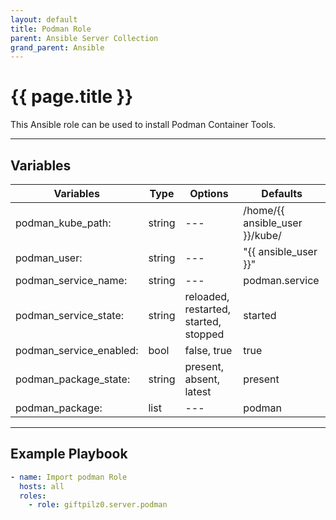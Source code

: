 ```yaml
---
layout: default
title: Podman Role
parent: Ansible Server Collection
grand_parent: Ansible
---
```


# {{ page.title }}

This Ansible role can be used to install Podman Container Tools.

______________________________________________________________________

## Variables

| Variables               | Type   | Options                               | Defaults                       |
| ----------------------- | ------ | ------------------------------------- | ------------------------------ |
| podman_kube_path:       | string | ---                                   | /home/{{ ansible_user }}/kube/ |
| podman_user:            | string | ---                                   | "{{ ansible_user }}"           |
| podman_service_name:    | string | ---                                   | podman.service                 |
| podman_service_state:   | string | reloaded, restarted, started, stopped | started                        |
| podman_service_enabled: | bool   | false, true                           | true                           |
| podman_package_state:   | string | present, absent, latest               | present                        |
| podman_package:         | list   | ---                                   | podman                         |

______________________________________________________________________

## Example Playbook

```yaml
- name: Import podman Role
  hosts: all
  roles:
    - role: giftpilz0.server.podman
```
